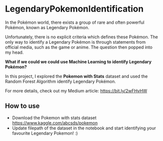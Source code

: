# LegendaryPokemonIdentification
In the Pokémon world, there exists a group of rare and often powerful Pokémon, known as Legendary Pokémon.

Unfortunately, there is no explicit criteria which defines these Pokémon.
The only way to identify a Legendary Pokémon is through statements from official media, such as the game or anime.
The question then popped into my head.

**What if we could we could use Machine Learning to identify Legendary Pokémon?**

In this project, I explored the **Pokemon with Stats** dataset and used the Random Forest Algorithm identify Legendary Pokémon.

For more details, check out my Medium article: https://bit.ly/2wFHvHW 

## How to use 

* Download the Pokemon with stats dataset https://www.kaggle.com/abcsds/pokemon
* Update filepath of the dataset in the notebook and start identifying your favourite Legendary Pokemon! :)
